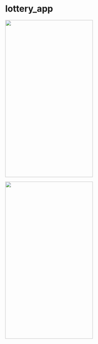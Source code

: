 # lottery_app

<img src="![Screenshot_1711331445](https://github.com/ammar-stack/lotteryApp/assets/78434776/26c68f07-8b92-4c3a-be68-39f87998c865)
" width="280" height="500">

<img src="![Screenshot_1711331452](https://github.com/ammar-stack/lotteryApp/assets/78434776/fced154b-e345-4319-95bc-edba52e8f8a3)
" width="280" height="500">

